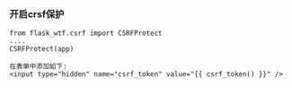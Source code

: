 ### 开启crsf保护

```
from flask_wtf.csrf import CSRFProtect
....
CSRFProtect(app)

在表单中添加如下:
<input type="hidden" name="csrf_token" value="{{ csrf_token() }}" />
```



